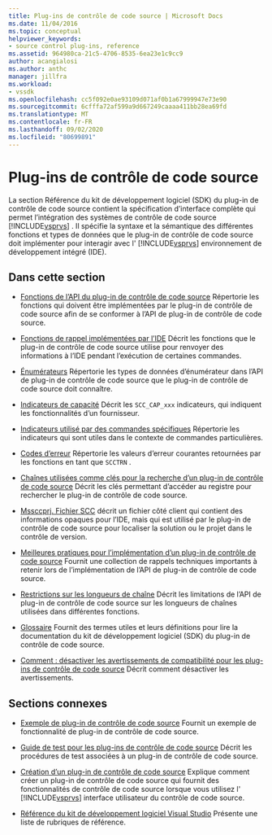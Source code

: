 ```yaml
---
title: Plug-ins de contrôle de code source | Microsoft Docs
ms.date: 11/04/2016
ms.topic: conceptual
helpviewer_keywords:
- source control plug-ins, reference
ms.assetid: 964980ca-21c5-4706-8535-6ea23e1c9cc9
author: acangialosi
ms.author: anthc
manager: jillfra
ms.workload:
- vssdk
ms.openlocfilehash: cc5f092e0ae93109d071af0b1a67999947e73e90
ms.sourcegitcommit: 6cfffa72af599a9d667249caaaa411bb28ea69fd
ms.translationtype: MT
ms.contentlocale: fr-FR
ms.lasthandoff: 09/02/2020
ms.locfileid: "80699891"
---
```

# <a name="source-control-plug-ins"></a>Plug-ins de contrôle de code source
La section Référence du kit de développement logiciel (SDK) du plug-in de contrôle de code source contient la spécification d’interface complète qui permet l’intégration des systèmes de contrôle de code source [!INCLUDE[vsprvs](../code-quality/includes/vsprvs_md.md)] . Il spécifie la syntaxe et la sémantique des différentes fonctions et types de données que le plug-in de contrôle de code source doit implémenter pour interagir avec l' [!INCLUDE[vsprvs](../code-quality/includes/vsprvs_md.md)] environnement de développement intégré (IDE).

## <a name="in-this-section"></a>Dans cette section
- [Fonctions de l’API du plug-in de contrôle de code source](../extensibility/source-control-plug-in-api-functions.md) Répertorie les fonctions qui doivent être implémentées par le plug-in de contrôle de code source afin de se conformer à l’API de plug-in de contrôle de code source.

- [Fonctions de rappel implémentées par l’IDE](../extensibility/callback-functions-implemented-by-the-ide.md) Décrit les fonctions que le plug-in de contrôle de code source utilise pour renvoyer des informations à l’IDE pendant l’exécution de certaines commandes.

- [Énumérateurs](../extensibility/enumerators.md) Répertorie les types de données d’énumérateur dans l’API de plug-in de contrôle de code source que le plug-in de contrôle de code source doit connaître.

- [Indicateurs de capacité](../extensibility/capability-flags.md) Décrit les `SCC_CAP_xxx` indicateurs, qui indiquent les fonctionnalités d’un fournisseur.

- [Indicateurs utilisé par des commandes spécifiques](../extensibility/bitflags-used-by-specific-commands.md) Répertorie les indicateurs qui sont utiles dans le contexte de commandes particulières.

- [Codes d’erreur](../extensibility/error-codes.md) Répertorie les valeurs d’erreur courantes retournées par les fonctions en tant que `SCCTRN` .

- [Chaînes utilisées comme clés pour la recherche d’un plug-in de contrôle de code source](../extensibility/strings-used-as-keys-for-finding-a-source-control-plug-in.md) Décrit les clés permettant d’accéder au registre pour rechercher le plug-in de contrôle de code source.

- [Mssccprj. Fichier SCC](../extensibility/mssccprj-scc-file.md) décrit un fichier côté client qui contient des informations opaques pour l’IDE, mais qui est utilisé par le plug-in de contrôle de code source pour localiser la solution ou le projet dans le contrôle de version.

- [Meilleures pratiques pour l’implémentation d’un plug-in de contrôle de code source](../extensibility/best-practices-for-implementing-a-source-control-plug-in.md) Fournit une collection de rappels techniques importants à retenir lors de l’implémentation de l’API de plug-in de contrôle de code source.

- [Restrictions sur les longueurs de chaîne](../extensibility/restrictions-on-string-lengths.md) Décrit les limitations de l’API de plug-in de contrôle de code source sur les longueurs de chaînes utilisées dans différentes fonctions.

- [Glossaire](../extensibility/source-control-plug-in-glossary.md) Fournit des termes utiles et leurs définitions pour lire la documentation du kit de développement logiciel (SDK) du plug-in de contrôle de code source.

- [Comment : désactiver les avertissements de compatibilité pour les plug-ins de contrôle de code source](../extensibility/how-to-turn-off-compatibility-warnings-for-source-control-plug-ins.md) Décrit comment désactiver les avertissements.

## <a name="related-sections"></a>Sections connexes
- [Exemple de plug-in de contrôle de code source](https://www.microsoft.com/download/details.aspx?id=55984) Fournit un exemple de fonctionnalité de plug-in de contrôle de code source.

- [Guide de test pour les plug-ins de contrôle de code source](../extensibility/internals/test-guide-for-source-control-plug-ins.md) Décrit les procédures de test associées à un plug-in de contrôle de code source.

- [Création d’un plug-in de contrôle de code source](../extensibility/internals/creating-a-source-control-plug-in.md) Explique comment créer un plug-in de contrôle de code source qui fournit des fonctionnalités de contrôle de code source lorsque vous utilisez l' [!INCLUDE[vsprvs](../code-quality/includes/vsprvs_md.md)] interface utilisateur du contrôle de code source.

- [Référence du kit de développement logiciel Visual Studio](../extensibility/visual-studio-sdk-reference.md) Présente une liste de rubriques de référence.
